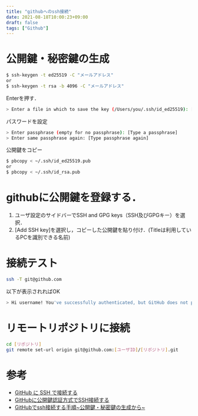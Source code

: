 ```yaml
---
title: "githubへのssh接続"
date: 2021-08-18T10:00:23+09:00
draft: false
tags: ["Github"] 
---
```

<!--more-->

# 公開鍵・秘密鍵の生成
```bash
$ ssh-keygen -t ed25519 -C "メールアドレス"
or
$ ssh-keygen -t rsa -b 4096 -C "メールアドレス"
```
Enterを押す．
```bash
> Enter a file in which to save the key (/Users/you/.ssh/id_ed25519): [Press enter]
```
パスワードを設定
```bash
> Enter passphrase (empty for no passphrase): [Type a passphrase]
> Enter same passphrase again: [Type passphrase again]
```
公開鍵をコピー
```bash
$ pbcopy < ~/.ssh/id_ed25519.pub
or
$ pbcopy < ~/.ssh/id_rsa.pub 
```

# githubに公開鍵を登録する．
1. ユーザ設定のサイドバーでSSH and GPG keys（SSH及びGPGキー）を選択．
2. [Add SSH key]を選択し，コピーした公開鍵を貼り付け．(Titleは利用しているPCを識別できる名前)

# 接続テスト
```bash
ssh -T git@github.com
```
以下が表示されればOK
```bash
> Hi username! You've successfully authenticated, but GitHub does not provide shell access.
```

# リモートリポジトリに接続
```bash
cd [リポジトリ]
git remote set-url origin git@github.com:[ユーザID]/[リポジトリ].git
```

# 参考
- [GitHub に SSH で接続する](https://docs.github.com/ja/github/authenticating-to-github/connecting-to-github-with-ssh)
- [GitHubに公開鍵認証方式でSSH接続する](https://hacknote.jp/archives/56523/)
- [GitHubでssh接続する手順~公開鍵・秘密鍵の生成から~](https://qiita.com/shizuma/items/2b2f873a0034839e47ce)